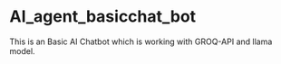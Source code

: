 # AI_agent_basicchat_bot
This is an Basic AI Chatbot which is working with GROQ-API and llama model.
